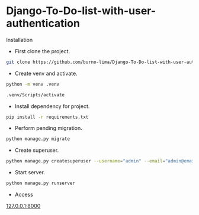# Django-To-Do-list-with-user-authentication

Installation

- First clone the project.

```sh
git clone https://github.com/burno-lima/Django-To-Do-list-with-user-authentication.git
```

- Create venv and activate.

```sh
python -m venv .venv
```
```sh
.venv/Scripts/activate
```
- Install dependency for project.

```sh
pip install -r requirements.txt
```

- Perform pending migration.

```sh
python manage.py migrate
```

- Create superuser.

```sh
python manage.py createsuperuser --username="admin" --email="admin@email.com"
```

- Start server.

```sh
python manage.py runserver
```
- Access

<a href="http://127.0.0.1:8000">127.0.0.1:8000</a>

